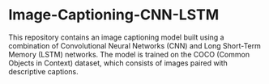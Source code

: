 # Image-Captioning-CNN-LSTM
This repository contains an image captioning model built using a combination of Convolutional Neural Networks (CNN) and Long Short-Term Memory (LSTM) networks. The model is trained on the COCO (Common Objects in Context) dataset, which consists of images paired with descriptive captions.
